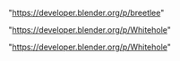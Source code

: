 "https://developer.blender.org/p/breetlee"

"https://developer.blender.org/p/Whitehole"

 
"https://developer.blender.org/p/Whitehole"


 
